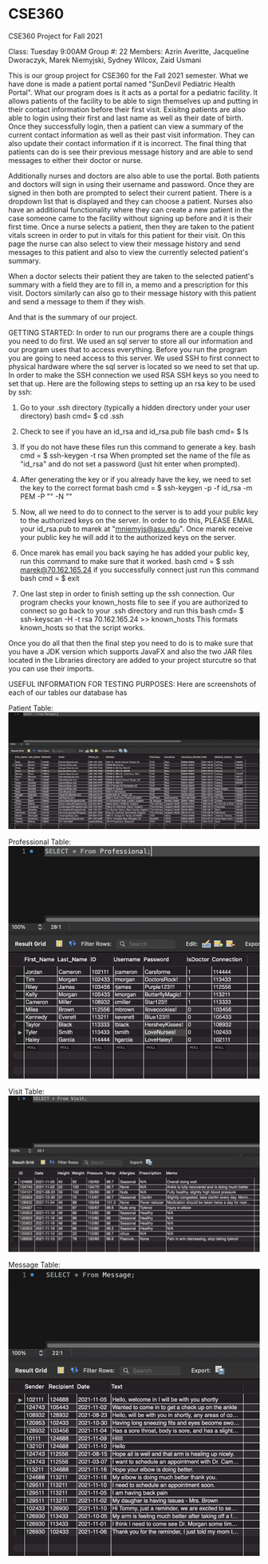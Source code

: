 # CSE360
CSE360 Project for Fall 2021

Class: Tuesday 9:00AM
Group #: 22
Members: Azrin Averitte, Jacqueline Dworaczyk, Marek Niemyjski, Sydney Wilcox, Zaid Usmani

This is our group project for CSE360 for the Fall 2021 semester. What we have done is made a patient portal named "SunDevil Pediatric Health Portal".
What our program does is it acts as a portal for a pediatric facility. 
It allows patients of the facility to be able to sign themselves up and putting in their contact information before their first visit.
Exisitng patients are also able to login using their first and last name as well as their date of birth.
Once they successfully login, then a patient can view a summary of the current contact information as well as their past visit information.
They can also update their contact information if it is incorrect. 
The final thing that patients can do is see their previous message history and are able to send messages to either their doctor or nurse.

Additionally nurses and doctors are also able to use the portal.
Both patients and doctors will sign in using their username and password.
Once they are signed in then both are prompted to select their current patient. There is a dropdown list that is displayed and they can choose a patient.
Nurses also have an additional functionality where they can create 
a new patient in the case someone came to the facility without signing up before and it is their first time.
Once a nurse selects a patient, then they are taken to the patient vitals screen in order to put in vitals for this patient for their visit. 
On this page the nurse can also select to view their message history and send messages to this patient and also to view the currently selected patient's summary.

When a doctor selects their patient they are taken to the selected patient's summary with a field they are to fill in, a memo and a prescription for this visit.
Doctors similarly can also go to their message history with this patient and send a message to them if they wish.

And that is the summary of our project.

GETTING STARTED:
In order to run our programs there are a couple things you need to do first.
We used an sql server to store all our information and our program uses that to access everything. 
Before you run the program you are going to need access to this server. 
We used SSH to first connect to physical hardware where the sql server is located so we need to set that up.
In order to make the SSH connection we used RSA SSH keys so you need to set that up.
Here are the following steps to setting up an rsa key to be used by ssh:

1. Go to your .ssh directory (typically a hidden directory under your user directory)
bash cmd= $ cd .ssh

2. Check to see if you have an id_rsa and id_rsa.pub file
bash cmd= $ ls

3. If you do not have these files run this command to generate a key.
bash cmd = $ ssh-keygen -t rsa
When prompted set the name of the file as "id_rsa" and do not set a password (just hit enter when prompted).

4. After generating the key or if you already have the key, we need to set the key to the correct format
bash cmd = $ ssh-keygen -p -f id_rsa -m PEM -P "" -N ""

5. Now, all we need to do to connect to the server is to add your public key to the authorized keys on the server.
In order to do this, PLEASE EMAIL your id_rsa.pub to marek at "mniemyjs@asu.edu".
Once marek receive your public key he will add it to the authorized keys on the server.

6. Once marek has email you back saying he has added your public key, run this command to make sure that it worked.
bash cmd = $ ssh marek@70.162.165.24
if you successfully connect just run this command
bash cmd = $ exit

7. One last step in order to finish setting up the ssh connection. 
Our program checks your known_hosts file to see if you are authorized to connect so go back to your .ssh directory and run this
bash cmd= $ ssh-keyscan -H -t rsa 70.162.165.24 >> known_hosts
This formats known_hosts so that the script works.

Once you do all that then the final step you need to do is to make sure that you have a JDK version which supports JavaFX and also
the two JAR files located in the Libraries directory are added to your project sturcutre so that you can use their imports.


USEFUL INFORMATION FOR TESTING PURPOSES:
Here are screenshots of each of our tables our database has

Patient Table:
![alt text](https://github.com/marek0039/CSE360/blob/main/Images/Patient_Table.png?raw=true)



Professional Table:
![alt text](https://github.com/marek0039/CSE360/blob/main/Images/Professional_Table.png?raw=true)



Visit Table:
![alt text](https://github.com/marek0039/CSE360/blob/main/Images/Visit_Table.png?raw=true)



Message Table:
![alt text](https://github.com/marek0039/CSE360/blob/main/Images/Message_Table.png?raw=true)

